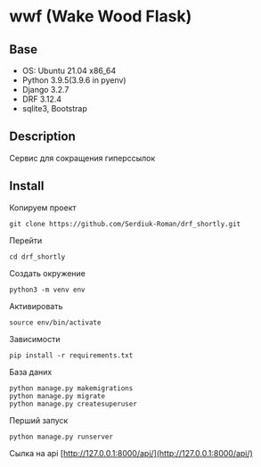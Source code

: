 # wwf (Wake Wood Flask)

## Base

 - OS: Ubuntu 21.04 x86_64
 - Python 3.9.5(3.9.6 in pyenv)
 - Django 3.2.7
 - DRF 3.12.4
 - sqlite3, Bootstrap

 ## Description

Cервис для сокращения гиперссылок

## Install

Копируем проект

    git clone https://github.com/Serdiuk-Roman/drf_shortly.git

Перейти

    cd drf_shortly

Создать окружение

    python3 -m venv env

Активировать

    source env/bin/activate

Зависимости

    pip install -r requirements.txt

База даних
~~~python3
python manage.py makemigrations
python manage.py migrate
python manage.py createsuperuser
~~~

Перший запуск

    python manage.py runserver

Сылка на api
[http://127.0.0.1:8000/api/](http://127.0.0.1:8000/api/)
